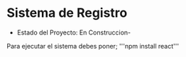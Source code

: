 <h1>Sistema de Registro</h1>

- Estado del Proyecto: En Construccion-

Para ejecutar el sistema debes poner;
'''npm install react'''
